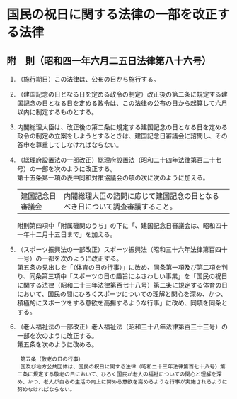 # 国民の祝日に関する法律の一部を改正する法律

## 附　則（昭和四一年六月二五日法律第八十六号）

1. （施行期日）この法律は、公布の日から施行する。
2. （建国記念の日となる日を定める政令の制定）改正後の第二条に規定する建国記念の日となる日を定める政令は、この法律の公布の日から起算して六月以内に制定するものとする。
3. 内閣総理大臣は、改正後の第二条に規定する建国記念の日となる日を定める政令の制定の立案をしようとするときは、建国記念日審議会に諮問し、その答申を尊重してしなければならない。
4. （総理府設置法の一部改正）総理府設置法（昭和二十四年法律第百二十七号）の一部を次のように改正する。\
    第十五条第一項の表中同和対策協議会の項の次に次のように加える。

    |||
    |-|-|
    |建国記念日審議会|内閣総理大臣の諮問に応じて建国記念の日となるべき日について調査審議すること。|

    附則第四項中「附属磯関のうち」の下に「、建国記念日審議会は、昭和四十一年十二月十五日まで」を加える。

5. （スポーツ振興法の一部改正）スポーツ振興法（昭和三十六年法律第百四十一号）の一都を次のように改正する。\
    第五条の見出しを「（体育の日の行事）」に改め、同条第一項及び第二項を判り、同条第三項中「スポーツの日の趣旨にふさわしい事業」を「国民の祝日に関する法律（昭和二十三年法律第百七十八号）第二条に規定する体育の日において、国民の間にひろくスポーツについての理解と関心を深め、かつ、積極的にスポーツをする意欲を高揚するような行事」に改め、同項を同条とする。

6. （老人福祉法の一部改正）老人福祉法（昭和三十八年法律第百三十三号）の一部を次のように改正する。\
    第五条を次のように改める。

        第五条（敬老の日の行事）
        国及び地方公共団体は、国民の祝日に関する法律（昭和二十三年法律第百七十八号）第二条に規定する敬老の日において、ひろく国民が老人の福祉についての関心と理解を深め、かつ、老人が自らの生活の向上に努める意欲を高めるような行事が実施されるように努めなければならない。